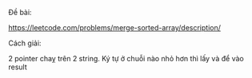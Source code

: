 Đề bài:

https://leetcode.com/problems/merge-sorted-array/description/

Cách giải:

2 pointer chaỵ trên 2 string. Ký tự ở chuỗi nào nhỏ hơn thì lấy và để vào result